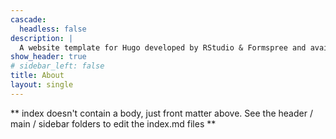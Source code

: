 ```yaml
---
cascade:
  headless: false
description: |
  A website template for Hugo developed by RStudio & Formspree and available for free.
show_header: true
# sidebar_left: false
title: About
layout: single
---
```


** index doesn't contain a body, just front matter above.
See the header / main / sidebar folders to edit the index.md files **
